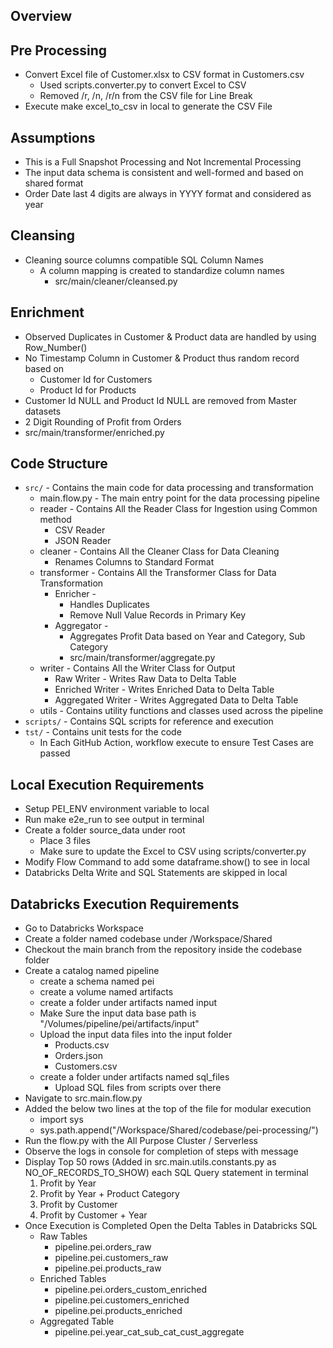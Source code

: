 ## Overview

## Pre Processing
- Convert Excel file of Customer.xlsx to CSV format in Customers.csv
  - Used scripts.converter.py to convert Excel to CSV
  - Removed /r, /n, /r/n from the CSV file for Line Break
- Execute make excel_to_csv in local to generate the CSV File

## Assumptions
- This is a Full Snapshot Processing and Not Incremental Processing
- The input data schema is consistent and well-formed and based on shared format
- Order Date last 4 digits are always in YYYY format and considered as year

## Cleansing
- Cleaning source columns compatible SQL Column Names
  - A column mapping is created to standardize column names 
    - src/main/cleaner/cleansed.py

## Enrichment
- Observed Duplicates in Customer & Product data are handled by using Row_Number()
- No Timestamp Column in Customer & Product thus random record based on 
  - Customer Id for Customers
  - Product Id for Products
- Customer Id NULL and Product Id NULL are removed from Master datasets
- 2 Digit Rounding of Profit from Orders
- src/main/transformer/enriched.py

## Code Structure
- `src/` - Contains the main code for data processing and transformation
  - main.flow.py - The main entry point for the data processing pipeline
  - reader - Contains All the Reader Class for Ingestion using Common method
    - CSV Reader
    - JSON Reader
  - cleaner - Contains All the Cleaner Class for Data Cleaning
    - Renames Columns to Standard Format
  - transformer - Contains All the Transformer Class for Data Transformation
    - Enricher -
      - Handles Duplicates
      - Remove Null Value Records in Primary Key
    - Aggregator - 
      - Aggregates Profit Data based on Year and Category, Sub Category
      - src/main/transformer/aggregate.py
  - writer - Contains All the Writer Class for Output
    - Raw Writer - Writes Raw Data to Delta Table
    - Enriched Writer - Writes Enriched Data to Delta Table
    - Aggregated Writer - Writes Aggregated Data to Delta Table
  - utils - Contains utility functions and classes used across the pipeline
- `scripts/` - Contains SQL scripts for reference and execution
- `tst/` - Contains unit tests for the code
  - In Each GitHub Action, workflow execute to ensure Test Cases are passed


## Local Execution Requirements
- Setup PEI_ENV environment variable to local
- Run make e2e_run to see output in terminal
- Create a folder source_data under root
  - Place 3 files
  - Make sure to update the Excel to CSV using scripts/converter.py
- Modify Flow Command to add some dataframe.show() to see in local
- Databricks Delta Write and SQL Statements are skipped in local

## Databricks Execution Requirements
- Go to Databricks Workspace
- Create a folder named codebase under /Workspace/Shared
- Checkout the main branch from the repository inside the codebase folder
- Create a catalog named pipeline
  - create a schema named pei
  - create a volume named artifacts
  - create a folder under artifacts named input
  - Make Sure the input data base path is "/Volumes/pipeline/pei/artifacts/input"
  - Upload the input data files into the input folder
    - Products.csv
    - Orders.json
    - Customers.csv
  - create a folder under artifacts named sql_files
    - Upload SQL files from scripts over there
- Navigate to src.main.flow.py
- Added the below two lines at the top of the file for modular execution
  - import sys 
  - sys.path.append("/Workspace/Shared/codebase/pei-processing/")
- Run the flow.py with the All Purpose Cluster / Serverless
- Observe the logs in console for completion of steps with message
- Display Top 50 rows (Added in src.main.utils.constants.py as NO_OF_RECORDS_TO_SHOW) each SQL Query statement in terminal
  1. Profit by Year 
  2. Profit by Year + Product Category 
  3. Profit by Customer 
  4. Profit by Customer + Year
- Once Execution is Completed Open the Delta Tables in Databricks SQL
  - Raw Tables
    - pipeline.pei.orders_raw
    - pipeline.pei.customers_raw
    - pipeline.pei.products_raw
  - Enriched Tables
    - pipeline.pei.orders_custom_enriched
    - pipeline.pei.customers_enriched
    - pipeline.pei.products_enriched
  - Aggregated Table
    - pipeline.pei.year_cat_sub_cat_cust_aggregate 
